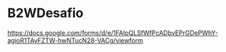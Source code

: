 # B2WDesafio
https://docs.google.com/forms/d/e/1FAIpQLSfWfPcADbvEPrGDePWhY-agioR1TAyFZTW-hwNTucN28-VACg/viewform
